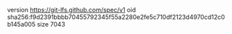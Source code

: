 version https://git-lfs.github.com/spec/v1
oid sha256:f9d2391bbbb70455792345f55a2280e2fe5c710df2123d4970cd12c0b145a005
size 7043
